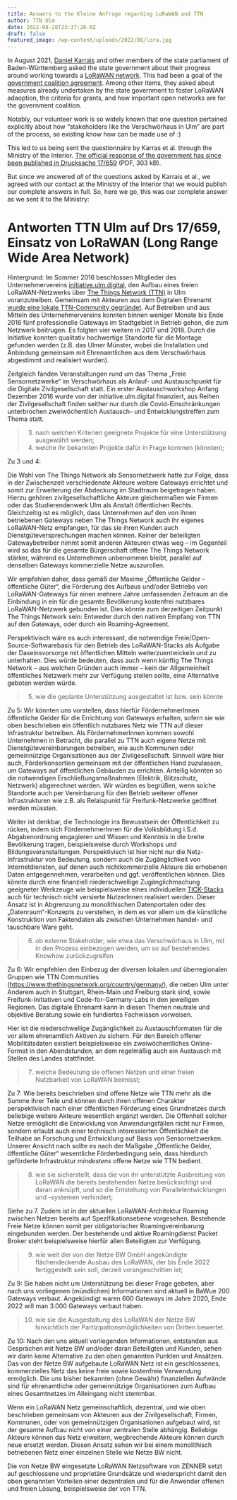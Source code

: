 ```yaml
---
title: Answers to the Kleine Anfrage regarding LoRaWAN and TTN
author: TTN Ulm
date: 2022-08-28T23:37:20.0Z
draft: false
featured_image: /wp-content/uploads/2022/08/lora.jpg
---
```

In August 2021, [Daniel Karrais](https://www.daniel-karrais-mdl.de/) and other members of the state parliament of Baden-Württemberg asked the state government about their progress around working towards a [LoRaWAN network](https://de.wikipedia.org/wiki/Long_Range_Wide_Area_Network). This had been a goal of the [government coalition agreement](https://www.baden-wuerttemberg.de/de/regierung/landesregierung/koalitionsvertrag-fuer-baden-wuerttemberg/). Among other items, they asked about measures already undertaken by the state government to foster LoRaWAN adaoption, the criteria for grants, and how important open networks are for the government coalition. 

Notably, our volunteer work is so widely known that one question pertained explicitly about how “stakeholders like the Verschwörhaus in Ulm” are part of the process, so existing know how can be made use of :)

This led to us being sent the questionnaire by Karras et al. through the Ministry of the Interior. [The official response of the government has since been published in Drucksache 17/659](https://www.landtag-bw.de/files/live/sites/LTBW/files/dokumente/WP17/Drucksachen/0000/17_0659_D.pdf) (PDF, 303 kB).

But since we answered _all_ of the questions asked by Karrais et al., we agreed with our contact at the Ministry of the Interior that we would publish our complete answers in full. So, here we go, this was our complete answer as we sent it to the Ministry:

# Antworten TTN Ulm auf Drs 17/659, Einsatz von LoRaWAN (Long Range Wide Area Network)

Hintergrund: Im Sommer 2016 beschlossen Mitglieder des Unternehmervereins [initiative.ulm.digital](https://ulm-digital.com/), den Aufbau eines freien LoRaWAN-Netzwerks über [The Things Network (TTN)](https://thethingsnetwork.org/) in Ulm voranzutreiben. Gemeinsam mit Akteuren aus dem Digitalen Ehrenamt [wurde eine lokale TTN-Community gegründet](https://www.thethingsnetwork.org/community/ulm/). Auf Betreiben und aus Mitteln des Unternehmervereins konnten binnen weniger Monate bis Ende 2016 fünf  professionelle Gateways im Stadtgebiet in Betrieb gehen, die zum Netzwerk beitrugen. Es folgten vier weitere in 2017 und 2018. Durch die Initiative konnten qualitativ hochwertige Standorte für die Montage gefunden werden (z.B. das Ulmer Münster, wobei die Installation und Anbindung gemeinsam mit Ehrenamtlichen aus dem Verschwörhaus abgestimmt und realisiert wurden).

Zeitgleich fanden Veranstaltungen rund um das Thema „Freie Sensornetzwerke“ im Verschwörhaus als Anlauf- und Austauschpunkt für die Digitale Zivilgesellschaft statt. Ein erster Austauschworkshop Anfang Dezember 2016 wurde von der initiative.ulm.digital finanziert, aus Reihen der Zivilgesellschaft finden seither nur durch die Covid-Einschränkungen unterbrochen zweiwöchentlich Austausch- und Entwicklungstreffen zum Thema statt.

> 3. nach welchen Kriterien geeignete Projekte für eine Unterstützung ausgewählt werden;
> 4. welche ihr bekannten Projekte dafür in Frage kommen (könnten);

Zu 3 und 4: 

Die Wahl von The Things Network als Sensornetzwerk hatte zur Folge, dass in der Zwischenzeit verschiedenste Akteure weitere Gateways errichtet und somit zur Erweiterung der Abdeckung im Stadtraum beigetragen haben. Hierzu gehören zivilgesellschaftliche Akteure gleichermaßen wie Firmen oder das Studierendenwerk Ulm als Anstalt öffentlichen Rechts.  
Gleichzeitig ist es möglich, dass Unternehmen auf den von ihnen betriebenen Gateways neben The Things Network auch ihr eigenes LoRaWAN-Netz empfangen, für das sie ihren Kunden auch Dienstgüteversprechungen machen können. Keiner der beteiligten Gatewaybetreiber nimmt somit anderen Akteuren etwas weg – im Gegenteil wird so das für die gesamte Bürgerschaft offene The Things Network stärker, während es Unternehmen unbenommen bleibt, parallel auf denselben Gateways kommerzielle Netze auszurollen.

Wir empfehlen daher, dass gemäß der Maxime „Öffentliche Gelder – öffentliche Güter“, die Förderung des Aufbaus und/oder Betriebs von LoRaWAN-Gateways für einen mehrere Jahre umfassenden Zeitraum an die Einbindung in ein für die gesamte Bevölkerung kostenfrei nutzbares LoRaWAN-Netzwerk gebunden ist. Dies könnte zum derzeitigen Zeitpunkt The Things Network sein: Entweder durch den nativen Empfang von TTN auf den Gateways, oder durch ein Roaming-Agreement.

Perspektivisch wäre es auch interessant, die notwendige Freie/Open-Source-Softwarebasis für den Betrieb des LoRaWAN-Stacks als Aufgabe der Daseinsvorsorge mit öffentlichen Mitteln weiterzuentwickeln und zu unterhalten. Dies würde bedeuten, dass auch wenn künftig The Things Network – aus welchen Gründen auch immer – kein der Allgemeinheit öffentliches Netzwerk mehr zur Verfügung stellen sollte, eine Alternative geboten werden würde.



> 5. wie die geplante Unterstützung ausgestaltet ist bzw. sein könnte

Zu 5: Wir könnten uns vorstellen, dass hierfür FördernehmerInnen öffentliche Gelder für die Errichtung von Gateways erhalten, sofern sie wie oben beschrieben ein öffentlich nutzbares Netz wie TTN auf dieser Infrastruktur betreiben. Als FördernehmerInnen kommen sowohl Unternehmen in Betracht, die parallel zu TTN auch eigene Netze mit Dienstgütevereinbarungen betreiben, wie auch Kommunen oder gemeinnützige Organisationen aus der Zivilgesellschaft. Sinnvoll wäre hier auch, Förderkonsortien gemeinsam mit der öffentlichen Hand zuzulassen, um Gateways auf öffentlichen Gebäuden zu errichten. Anteilig könnten so die notwendigen Erschließungsmaßnahmen (Elektrik, Blitzschutz, Netzwerk) abgerechnet werden. Wir würden es begrüßen, wenn solche Standorte auch per Vereinbarung für den Betrieb weiterer offener Infrastrukturen wie z.B. als Relaispunkt für Freifunk-Netzwerke geöffnet werden müssten.

Weiter ist denkbar, die Technologie ins Bewusstsein der Öffentlichkeit zu rücken, indem sich FördernehmerInnen für die Volksbildung i.S.d. Abgabenordnung engagieren und Wissen und Kenntnis in die breite Bevölkerung tragen, beispielsweise durch Workshops und Bildungsveranstaltungen. Perspektivisch ist hier nicht nur die Netz-Infrastruktur von Bedeutung, sondern auch die Zugänglichkeit von Internetdiensten, auf denen auch nichtkommerzielle Akteure die erhobenen Daten entgegennehmen, verarbeiten und ggf. veröffentlichen können. Dies könnte durch eine finanziell niederschwellige Zugänglichmachung geeigneter Werkzeuge wie beispielsweise eines individuellen [TICK-Stacks](https://wiki.archlinux.org/title/TICK_stack) auch für technisch nicht versierte NutzerInnen realisiert werden. Dieser Ansatz ist in Abgrenzung zu monolithischen Datenportalen oder des „Datenraum“-Konzepts zu verstehen, in dem es vor allem um die künstliche Konstruktion von Faktendaten als zwischen Unternehmen handel- und tauschbare Ware geht.

> 6. ob externe Stakeholder, wie etwa das Verschwörhaus in Ulm, mit in den Prozess einbezogen werden, um so auf bestehendes Knowhow zurückzugreifen

Zu 6: Wir empfehlen den Einbezug der diversen lokalen und überregionalen Gruppen wie TTN Communities (https://www.thethingsnetwork.org/country/germany/), die neben Ulm unter Anderem auch in Stuttgart, Rhein-Main und Freiburg stark sind, sowie Freifunk-Initiativen und Code-for-Germany-Labs in den jeweiligen Regionen. Das digitale Ehrenamt kann in diesen Themen neutrale und objektive Beratung sowie ein fundiertes Fachwissen vorweisen. 

Hier ist die niederschwellige Zugänglichkeit zu Austauschformaten für die vor allem ehrenamtlich Aktiven zu sichern. Für den Bereich offener Mobilitätsdaten existiert beispielsweise ein zweiwöchentliches Online-Format in den Abendstunden, an dem regelmäßig auch ein Austausch mit Stellen des Landes stattfindet.


> 7. welche Bedeutung sie offenen Netzen und einer freien Nutzbarkeit von LoRaWAN beimisst; 

Zu 7: Wie bereits beschrieben sind offene Netze wie TTN mehr als die Summe ihrer Teile und können durch ihren offenen Charakter perspektivisch nach einer öffentlichen Förderung eines Grundnetzes durch beliebige weitere Akteure wesentlich ergänzt werden. Die Offenheit solcher Netze ermöglicht die Entwicklung von Anwendungsfällen nicht nur Firmen, sondern erlaubt auch einer technisch interessierten Öffentlichkeit die Teilhabe an Forschung und Entwicklung auf Basis von Sensornetzwerken. Unserer Ansicht nach sollte es nach der Maßgabe „Öffentliche Gelder, öffentliche Güter“ wesentliche Förderbedingung sein, dass hierdurch geförderte Infrastruktur _mindestens_ offene Netze wie TTN bedient.

> 8. wie sie sicherstellt, dass die von ihr unterstützte Ausbreitung von LoRaWAN die bereits bestehenden Netze berücksichtigt und daran anknüpft, und so die Entstehung von Parallelentwicklungen und -systemen verhindert;

Siehe zu 7. Zudem ist in der aktuellen LoRaWAN-Architektur Roaming zwischen Netzen bereits auf Spezifikationsebene vorgesehen. Bestehende Freie Netze können somit per obligatorischer Roamingvereinbarung eingebunden werden. Der bestehende und aktive Roamingdienst Packet Broker steht beispielsweise hierfür allen Beteiligten zur Verfügung.

> 9. wie weit der von der Netze BW GmbH angekündigte flächendeckende Ausbau des LoRaWAN, der bis Ende 2022 fertiggestellt sein soll, derzeit vorangeschritten ist;

Zu 9: Sie haben nicht um Unterstützung bei dieser Frage gebeten, aber nach uns vorliegenen (mündlichen) Informationen sind aktuell in BaWue 200 Gateways verbaut. Angekündigt waren 600 Gateways im Jahre 2020, Ende 2022 will man 3.000 Gateways verbaut haben.

> 10. wie sie die Ausgestaltung des LoRaWAN der Netze BW hinsichtlich der Partizipationsmöglichkeiten von Dritten bewertet.
 
Zu 10: Nach den uns aktuell vorliegenden Informationen, entstanden aus Gesprächen mit Netze BW und/oder daran Beteiligten und Kunden, sehen wir darin keine Alternative zu den oben genannten Punkten und Ansätzen. Das von der Netze BW aufgebaute LoRaWAN Netz ist ein geschlossenes, kommerzielles Netz das keine freie sowie kostenfreie Verwendung ermöglich. Die uns bisher bekannten (ohne Gewähr) finanziellen Aufwände sind für ehrenamtliche oder gemeinnützige Organisationen zum Aufbau eines Gesamtnetzes im Alleingang nicht stemmbar. 

Wenn ein LoRaWAN Netz gemeinschaftlich, dezentral, und wie oben beschrieben gemeinsam von Akteuren aus der Zivilgesellschaft, Firmen, Kommunen, oder von gemeinnützigen Organisationen aufgebaut wird, ist der gesamte Aufbau nicht von einer zentralen Stelle abhängig. Beliebige Akteure können das Netz erweitern, wegbrechende Akteure können durch neue ersetzt werden. Diesen Ansatz sehen wir bei einem monolithisch betriebenen Netz einer einzelnen Stelle wie Netze BW nicht.

Die von Netze BW eingesetzte LoRaWAN Netzsoftware von ZENNER setzt auf geschlossene und proprietäre Grundsätze und wiederspricht damit den oben genannten Vorteilen einer dezentralen und für die Anwender offenen und freien Lösung, beispielsweise der von TTN. 
